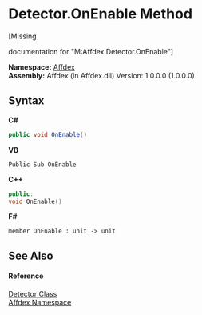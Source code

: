 # Detector.OnEnable Method 
 

\[Missing <summary> documentation for "M:Affdex.Detector.OnEnable"\]

**Namespace:**&nbsp;<a href="b8038333-b12e-8ea1-a2ce-74c8d611fa89">Affdex</a><br />**Assembly:**&nbsp;Affdex (in Affdex.dll) Version: 1.0.0.0 (1.0.0.0)

## Syntax

**C#**<br />
``` C#
public void OnEnable()
```

**VB**<br />
``` VB
Public Sub OnEnable
```

**C++**<br />
``` C++
public:
void OnEnable()
```

**F#**<br />
``` F#
member OnEnable : unit -> unit 

```


## See Also


#### Reference
<a href="e77adb8c-90bf-d7f1-5c6c-2f3c419b5c61">Detector Class</a><br /><a href="b8038333-b12e-8ea1-a2ce-74c8d611fa89">Affdex Namespace</a><br />